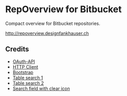 RepOverview for Bitbucket
=========================

Compact overview for Bitbucket repositories.

http://repoverview.designfankhauser.ch

## Credits
- [OAuth-API](http://www.phpclasses.org/package/7700-PHP-Authorize-and-access-APIs-using-OAuth.html)
- [HTTP Client](http://www.phpclasses.org/httpclient)
- [Bootstrap](http://getbootstrap.com)
- [Table search 1](http://www.willstrohl.com/Blog/PostId/468/Using-jQuery-to-Search-an-HTML-Table)
- [Table search 2](https://gist.github.com/jakebresnehan/2288330)
- [Search field with clear icon](http://www.awmcreative.com/jquery/jquery-search-field-with-clear-icon/)